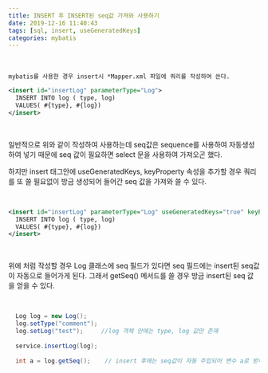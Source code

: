 ```yaml
---
title: INSERT 후 INSERT된 seq값 가져와 사용하기
date: 2019-12-16 11:40:43
tags: [sql, insert, useGeneratedKeys]
categories: mybatis
---
```

<br>

`mybatis를 사용한 경우 insert시 *Mapper.xml 파일에 쿼리를 작성하여 쓴다.`


```xml
<insert id="insertLog" parameterType="Log">
  INSERT INTO log ( type, log)
  VALUES( #{type}, #{log})
</insert>
```
<br>

일반적으로 위와 같이 작성하여 사용하는데 seq값은 sequence를 사용하여 자동생성하여 넣기 때문에 seq 값이 필요하면 select 문을 사용하여 가져오곤 했다.

하지만 insert 태그안에 useGeneratedKeys, keyProperty 속성을 추가할 경우 쿼리를 또 쓸 필요없이 방금 생성되어 들어간 seq 값을 가져와 쓸 수 있다.

<br>

```xml
<insert id="insertLog" parameterType="Log" useGeneratedKeys="true" keyProperty="seq">
  INSERT INTO log ( type, log)
  VALUES( #{type}, #{log})
</insert>
```
<br>

위에 처럼 작성할 경우 Log 클래스에 seq 필드가 있다면 seq 필드에는 insert된 seq값이 자동으로 들어가게 된다.
그래서 getSeq() 메서드를 쓸 경우 방금 insert된 seq 값을 얻을 수 있다.

<br>

```java
  Log log = new Log();
  log.setType("comment");
  log.setLog("test");     //log 객체 안에는 type, log 값만 존재
    
  service.insertLog(log);
  
  int a = log.getSeq();    // insert 후에는 seq값이 자동 주입되어 변수 a로 받아 사용 가능하다.  
```

